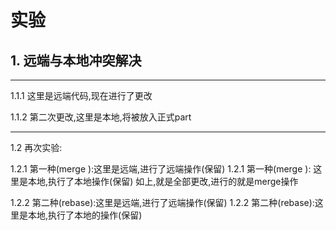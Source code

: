 # 实验
## 1. 远端与本地冲突解决
 ***
1.1.1 这里是远端代码,现在进行了更改

1.1.2 第二次更改,这里是本地,将被放入正式part

 ***
1.2 再次实验:

1.2.1 第一种(merge ):这里是远端,进行了远端操作(保留)
1.2.1 第一种(merge ): 这里是本地,执行了本地操作(保留)
如上,就是全部更改,进行的就是merge操作

1.2.2 第二种(rebase):这里是远端,进行了远端操作(保留)
1.2.2 第二种(rebase):这里是本地,执行了本地的操作(保留)
